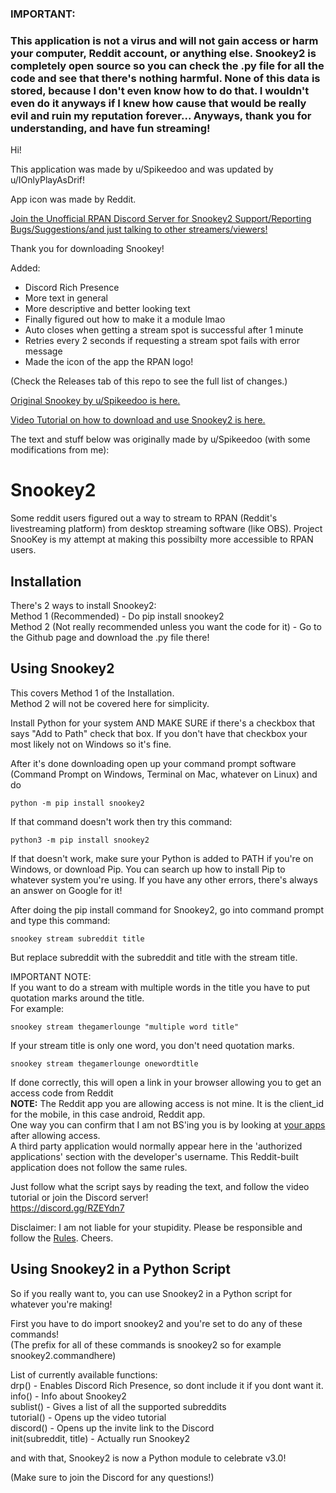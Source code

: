 
### IMPORTANT:  
### This application is not a virus and will not gain access or harm your computer, Reddit account, or anything else. Snookey2 is completely open source so you can check the .py file for all the code and see that there's nothing harmful. None of this data is stored, because I don't even know how to do that. I wouldn't even do it anyways if I knew how cause that would be really evil and ruin my reputation forever... Anyways, thank you for understanding, and have fun streaming! 

Hi!

This application was made by u/Spikeedoo and was updated by u/IOnlyPlayAsDrif!

App icon was made by Reddit.

[Join the Unofficial RPAN Discord Server for Snookey2 Support/Reporting Bugs/Suggestions/and just talking to other streamers/viewers!](https://discord.gg/3GcApfT)

Thank you for downloading Snookey!

Added:
- Discord Rich Presence
- More text in general
- More descriptive and better looking text
- Finally figured out how to make it a module lmao
- Auto closes when getting a stream spot is successful after 1 minute
- Retries every 2 seconds if requesting a stream spot fails with error message
- Made the icon of the app the RPAN logo!

(Check the Releases tab of this repo to see the full list of changes.)

[Original Snookey by u/Spikeedoo is here.](https://github.com/Spikeedoo/SnooKey)   

[Video Tutorial on how to download and use Snookey2 is here.](https://youtu.be/Oi54fiFOoCI)

The text and stuff below was originally made by u/Spikeedoo (with some modifications from me):

# Snookey2
Some reddit users figured out a way to stream to RPAN (Reddit's livestreaming platform) from desktop streaming software 
(like OBS).  Project SnooKey is my attempt at making this possibilty more accessible to RPAN users.

## Installation  
There's 2 ways to install Snookey2:  
Method 1 (Recommended) - Do pip install snookey2  
Method 2 (Not really recommended unless you want the code for it) - Go to the Github page and download the .py file there!

## Using Snookey2  
This covers Method 1 of the Installation.  
Method 2 will not be covered here for simplicity.

Install Python for your system AND MAKE SURE if there's a checkbox that says "Add to Path" check that box. If you don't have that checkbox your most likely not on Windows so it's fine.

After it's done downloading open up your command prompt software (Command Prompt on Windows, Terminal on Mac, whatever on Linux) and do

```python -m pip install snookey2```

If that command doesn't work then try this command:

```python3 -m pip install snookey2```

If that doesn't work, make sure your Python is added to PATH if you're on Windows, or download Pip. You can search up how to install Pip to whatever system you're using. If you have any other errors, there's always an answer on Google for it!

After doing the pip install command for Snookey2, go into command prompt and type this command:  

```snookey stream subreddit title```

But replace subreddit with the subreddit and title with the stream title.

IMPORTANT NOTE:  
If you want to do a stream with multiple words in the title you have to put quotation marks around the title.  
For example:

```snookey stream thegamerlounge "multiple word title"```

If your stream title is only one word, you don't need quotation marks.

```snookey stream thegamerlounge onewordtitle```

If done correctly, this will open a link in your browser allowing you to get an access code from Reddit     
**NOTE:** The Reddit app you are allowing access is not mine.  It is the client_id for the mobile, in this case android, Reddit app.    
One way you can confirm that I am not BS'ing you is by looking at [your apps](https://www.reddit.com/prefs/apps/) after allowing access.  
A third party application would normally appear here in the 'authorized applications' section with the developer's username.  This Reddit-built  
application does not follow the same rules.   

Just follow what the script says by reading the text, and follow the video tutorial or join the Discord server!  
https://discord.gg/RZEYdn7

Disclaimer: I am not liable for your stupidity.  Please be responsible and follow the [Rules](https://www.redditinc.com/policies/broadcasting-content-policy).  Cheers.  

## Using Snookey2 in a Python Script  
So if you really want to, you can use Snookey2 in a Python script for whatever you're making!

First you have to do import snookey2 and you're set to do any of these commands!  
(The prefix for all of these commands is snookey2 so for example snookey2.commandhere)  

List of currently available functions:  
drp() - Enables Discord Rich Presence, so dont include it if you dont want it.  
info() - Info about Snookey2  
sublist() - Gives a list of all the supported subreddits  
tutorial() - Opens up the video tutorial  
discord() - Opens up the invite link to the Discord  
init(subreddit, title) - Actually run Snookey2  

and with that, Snookey2 is now a Python module to celebrate v3.0!

(Make sure to join the Discord for any questions!)
